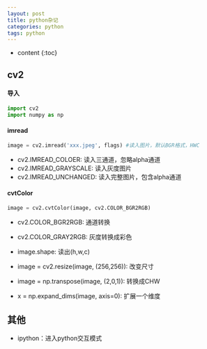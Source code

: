 ```yaml
---
layout: post
title: python杂记
categories: python
tags: python
---
```


* content
{:toc}
## cv2

#### 导入

```python
import cv2
import numpy as np
```

#### imread

```python
image = cv2.imread('xxx.jpeg', flags) #读入图片，默认BGR格式，HWC
```

<!--more-->

* cv2.IMREAD_COLOER: 读入三通道，忽略alpha通道
* cv2.IMREAD_GRAYSCALE: 读入灰度图片
* cv2.IMREAD_UNCHANGED: 读入完整图片，包含alpha通道

#### cvtColor

```python
image = cv2.cvtColor(image, cv2.COLOR_BGR2RGB)
```

* cv2.COLOR_BGR2RGB: 通道转换
* cv2.COLOR_GRAY2RGB: 灰度转换成彩色

* image.shape: 读出(h,w,c)
* image = cv2.resize(image, (256,256)): 改变尺寸
* image = np.transpose(image, (2,0,1)): 转换成CHW
* x = np.expand_dims(image, axis=0): 扩展一个维度



## 其他

* ipython：进入python交互模式